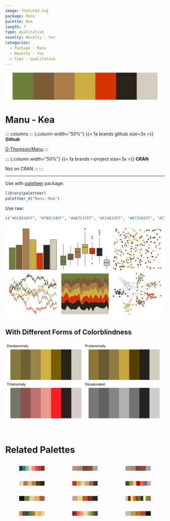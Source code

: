 ```yaml
---
image: featured.svg
package: Manu
palette: Kea
length: 7
type: qualitative
novelty: Novelty - Yes
categories:
  - Package - Manu
  - Novelty - Yes
  - Type - qualitative
---
```


![](featured.svg)

# Manu - Kea 

::: columns
::: {.column width="50%"}
{{< fa brands github size=3x >}}
**Github**

[G-Thomson/Manu](https://github.com/G-Thomson/Manu)
:::

::: {.column width="50%"}
{{< fa brands r-project size=3x >}}
**CRAN**

Not on CRAN
:::
:::

<hr> 

Use with [paletteer](https://emilhvitfeldt.github.io/paletteer/) package:

```r
library(paletteer)
paletteer_d("Manu::Kea")
```

Use raw:

```r
c("#6C803AFF", "#7B5C34FF", "#AB7C47FF", "#CCAE42FF", "#D73202FF", "#272318FF", "#D3CDBFFF")
``` 

![](examples.png) <br>

## With Different Forms of Colorblindness

![](colorblind.svg) 

<br>

# Related Palettes

<div class="list" style="display: grid; grid-template-columns: auto auto auto;"> <figure class="figure">
<a href="../../awtools/a_palette/"> <img src="../../awtools/a_palette/featured.svg" style="width: 100%;" class="figure-img"></a>
</figure> <figure class="figure">
<a href="../../ButterflyColors/hamadryas_feronia/"> <img src="../../ButterflyColors/hamadryas_feronia/featured.svg" style="width: 100%;" class="figure-img"></a>
</figure> <figure class="figure">
<a href="../../ButterflyColors/hamadryas_feronia/"> <img src="../../ButterflyColors/hamadryas_feronia/featured.svg" style="width: 100%;" class="figure-img"></a>
</figure> <figure class="figure">
<a href="../../DresdenColor/sidejobs/"> <img src="../../DresdenColor/sidejobs/featured.svg" style="width: 100%;" class="figure-img"></a>
</figure> <figure class="figure">
<a href="../../DresdenColor/graveperil/"> <img src="../../DresdenColor/graveperil/featured.svg" style="width: 100%;" class="figure-img"></a>
</figure> <figure class="figure">
<a href="../../NatParksPalettes/SmokyMtns/"> <img src="../../NatParksPalettes/SmokyMtns/featured.svg" style="width: 100%;" class="figure-img"></a>
</figure> <figure class="figure">
<a href="../../lisa/FridaKahlo/"> <img src="../../lisa/FridaKahlo/featured.svg" style="width: 100%;" class="figure-img"></a>
</figure> <figure class="figure">
<a href="../../fishualize/Pterois_volitans/"> <img src="../../fishualize/Pterois_volitans/featured.svg" style="width: 100%;" class="figure-img"></a>
</figure> <figure class="figure">
<a href="../../tvthemes/parksAndRec/"> <img src="../../tvthemes/parksAndRec/featured.svg" style="width: 100%;" class="figure-img"></a>
</figure> <figure class="figure">
<a href="../../IslamicArt/fes/"> <img src="../../IslamicArt/fes/featured.svg" style="width: 100%;" class="figure-img"></a>
</figure> <figure class="figure">
<a href="../../MetBrewer/Paquin/"> <img src="../../MetBrewer/Paquin/featured.svg" style="width: 100%;" class="figure-img"></a>
</figure> <figure class="figure">
<a href="../../ButterflyColors/lycorea_hallia/"> <img src="../../ButterflyColors/lycorea_hallia/featured.svg" style="width: 100%;" class="figure-img"></a>
</figure> 
</div>
